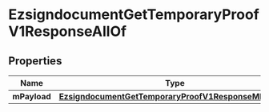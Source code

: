 

# EzsigndocumentGetTemporaryProofV1ResponseAllOf


## Properties

| Name | Type | Description | Notes |
|------------ | ------------- | ------------- | -------------|
|**mPayload** | [**EzsigndocumentGetTemporaryProofV1ResponseMPayload**](EzsigndocumentGetTemporaryProofV1ResponseMPayload.md) |  |  |




